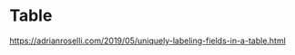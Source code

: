 <!-- @license CC0-1.0 -->

# Table

https://adrianroselli.com/2019/05/uniquely-labeling-fields-in-a-table.html
